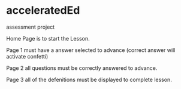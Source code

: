 # acceleratedEd
assessment project

Home Page is to start the Lesson.

Page 1 must have a answer selected to advance (correct answer will activate confetti)

Page 2 all questions must be correctly answered to advance.

Page 3 all of the defenitions must be displayed to complete lesson. 
